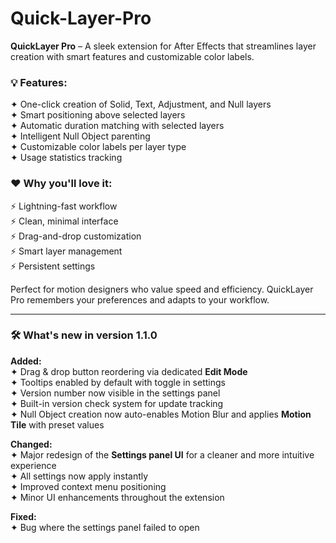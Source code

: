 # Quick-Layer-Pro  
**QuickLayer Pro** – A sleek extension for After Effects that streamlines layer creation with smart features and customizable color labels.

### 💡 Features:

✦ One-click creation of Solid, Text, Adjustment, and Null layers  
✦ Smart positioning above selected layers  
✦ Automatic duration matching with selected layers  
✦ Intelligent Null Object parenting  
✦ Customizable color labels per layer type  
✦ Usage statistics tracking

### ❤️ Why you'll love it:

⚡ Lightning-fast workflow  
⚡ Clean, minimal interface  
⚡ Drag-and-drop customization  
⚡ Smart layer management  
⚡ Persistent settings

Perfect for motion designers who value speed and efficiency. QuickLayer Pro remembers your preferences and adapts to your workflow.

---

### 🛠 What's new in version 1.1.0

**Added:**  
✦ Drag & drop button reordering via dedicated **Edit Mode**  
✦ Tooltips enabled by default with toggle in settings  
✦ Version number now visible in the settings panel  
✦ Built-in version check system for update tracking  
✦ Null Object creation now auto-enables Motion Blur and applies **Motion Tile** with preset values

**Changed:**  
✦ Major redesign of the **Settings panel UI** for a cleaner and more intuitive experience  
✦ All settings now apply instantly  
✦ Improved context menu positioning  
✦ Minor UI enhancements throughout the extension

**Fixed:**  
✦ Bug where the settings panel failed to open
